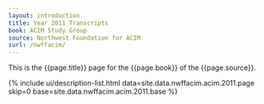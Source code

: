 ```yaml
---
layout: introduction
title: Year 2011 Transcripts
book: ACIM Study Group
source: Northwest Foundation for ACIM
surl: /nwffacim/
---
```


This is the {{page.title}} page for the {{page.book}} of the
{{page.source}}.

{% include ui/description-list.html
data=site.data.nwffacim.acim.2011.page skip=0
base=site.data.nwffacim.acim.2011.base %}

